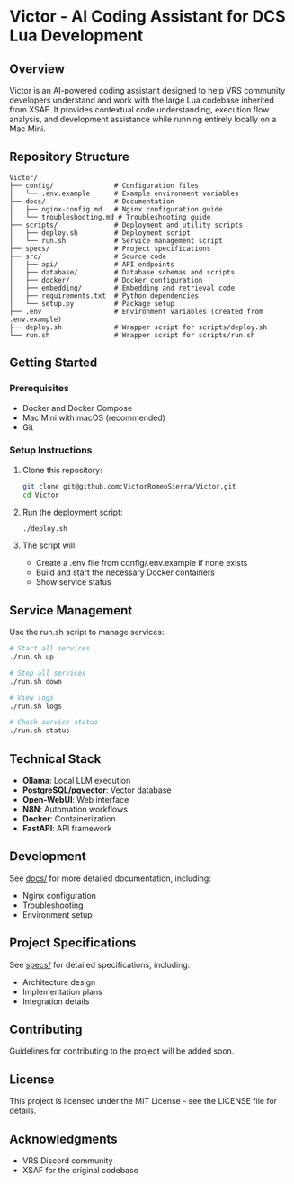 # Victor - AI Coding Assistant for DCS Lua Development

## Overview
Victor is an AI-powered coding assistant designed to help VRS community developers understand and work with the large Lua codebase inherited from XSAF. It provides contextual code understanding, execution flow analysis, and development assistance while running entirely locally on a Mac Mini.

## Repository Structure

```
Victor/
├── config/               # Configuration files
│   └── .env.example      # Example environment variables
├── docs/                 # Documentation
│   ├── nginx-config.md   # Nginx configuration guide
│   └── troubleshooting.md # Troubleshooting guide
├── scripts/              # Deployment and utility scripts
│   ├── deploy.sh         # Deployment script
│   └── run.sh            # Service management script
├── specs/                # Project specifications
├── src/                  # Source code
│   ├── api/              # API endpoints
│   ├── database/         # Database schemas and scripts
│   ├── docker/           # Docker configuration
│   ├── embedding/        # Embedding and retrieval code
│   ├── requirements.txt  # Python dependencies
│   └── setup.py          # Package setup
├── .env                  # Environment variables (created from .env.example)
├── deploy.sh             # Wrapper script for scripts/deploy.sh
└── run.sh                # Wrapper script for scripts/run.sh
```

## Getting Started

### Prerequisites
- Docker and Docker Compose
- Mac Mini with macOS (recommended)
- Git

### Setup Instructions
1. Clone this repository:
   ```bash
   git clone git@github.com:VictorRomeoSierra/Victor.git
   cd Victor
   ```

2. Run the deployment script:
   ```bash
   ./deploy.sh
   ```

3. The script will:
   - Create a .env file from config/.env.example if none exists
   - Build and start the necessary Docker containers
   - Show service status

## Service Management

Use the run.sh script to manage services:

```bash
# Start all services
./run.sh up

# Stop all services
./run.sh down

# View logs
./run.sh logs

# Check service status
./run.sh status
```

## Technical Stack
- **Ollama**: Local LLM execution
- **PostgreSQL/pgvector**: Vector database
- **Open-WebUI**: Web interface
- **N8N**: Automation workflows
- **Docker**: Containerization
- **FastAPI**: API framework

## Development

See [docs/](docs/) for more detailed documentation, including:
- Nginx configuration
- Troubleshooting
- Environment setup

## Project Specifications

See [specs/](specs/) for detailed specifications, including:
- Architecture design
- Implementation plans
- Integration details

## Contributing
Guidelines for contributing to the project will be added soon.

## License
This project is licensed under the MIT License - see the LICENSE file for details.

## Acknowledgments
- VRS Discord community
- XSAF for the original codebase